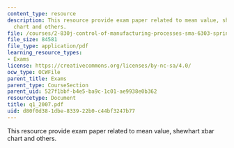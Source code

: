 ```yaml
---
content_type: resource
description: This resource provide exam paper related to mean value, shewhart xbar
  chart and others.
file: /courses/2-830j-control-of-manufacturing-processes-sma-6303-spring-2008/d80f0d381dbe833922b0c44bf3247b77_q1_2007.pdf
file_size: 84581
file_type: application/pdf
learning_resource_types:
- Exams
license: https://creativecommons.org/licenses/by-nc-sa/4.0/
ocw_type: OCWFile
parent_title: Exams
parent_type: CourseSection
parent_uid: 527f1bbf-b4e5-ba9c-1c01-ae9938e0b362
resourcetype: Document
title: q1_2007.pdf
uid: d80f0d38-1dbe-8339-22b0-c44bf3247b77
---
```

This resource provide exam paper related to mean value, shewhart xbar chart and others.